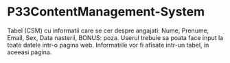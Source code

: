 # P33ContentManagement-System
Tabel (CSM) cu informatii care se cer despre angajati: Nume, Prenume, Email, Sex, Data nasterii, BONUS: poza. Userul trebuie sa poata face input la toate datele intr-o pagina web. Informatiile vor fi afisate intr-un tabel, in aceeasi pagina.
